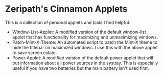 Zeripath's Cinnamon Applets
===========================

This is a collection of personal applets and tools I find helpful.

* Window-List-Applet: A modified version of the default window-list applet
that has functionality for maximizing and unmaximizing windows.
* Patch-Mint-X-Theme: An automated script to patch the Mint-X theme to hide the
titlebar on maximized windows. I use this with the above applet to save screen
estate.
* Power-Applet: A modified version of the default power applet that will put
information about all power sources in the systray. This is especially useful if
you have two batteries but the main battery isn't used first.
